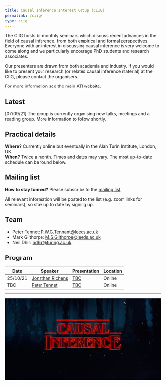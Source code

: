 ```yaml
---
title: Causal Inference Interest Group (CIIG)
permalink: /ciig/
type: ciig
---
```


The CIIG hosts bi-monthly seminars which discuss recent advances in the field of causal inference, from both empirical and formal perspectives. Everyone with an interest in discussing causal inference is very welcome to come along and we particularly encourage PhD students and research associates.

Our presenters are drawn from both academia and industry. If you would like to present your research (or related causal inference material) at the CIIG, please contact the organisers.

For more information see the main [ATI website](https://www.turing.ac.uk/research/interest-groups/causal-inference).

## Latest

[07/09/21] The group is currently organising new talks, meetings and a reading group. More information to follow shortly.

## Practical details

**Where?** Currently online but eventually in the Alan Turin Institute, London, UK.\
**When?** Twice a month. Times and dates may vary. The most up-to-date schedule can be found below.

## Mailing list

**How to stay tunned?** Please subscribe to the [mailing list](https://www.jiscmail.ac.uk/cgi-bin/wa-jisc.exe?SUBED1=CIIG&A=1).

All relevant information will be posted to the list (e.g. zoom links for seminars), so stay up to date by signing up.

## Team

- Peter Tennet: [P.W.G.Tennant@leeds.ac.uk](mailto:P.W.G.Tennant@leeds.ac.uk)
- Mark Gilthorpe: [M.S.Gilthorpe@leeds.ac.uk](mailto:M.S.Gilthorpe@leeds.ac.uk)
- Neil Dhir: [ndhir@turing.ac.uk](mailto:ndhir@turing.ac.uk)

## Program

| Date | Speaker | Presentation | Location |
| -| -| -|-|
| 25/10/21| [Jonathan Richens](https://scholar.google.com/citations?user=VtfYF3EAAAAJ&hl=en) | [TBC](https://jamanetwork.com/journals/jama/article-abstract/183375)| Online |
| TBC | [Peter Tennet](https://medicinehealth.leeds.ac.uk/medicine/staff/815/dr-peter-wg-tennant) | [TBC](https://jamanetwork.com/journals/jama/article-abstract/183375)| Online |

---

![Causal inference is a strange thing](../images/causal-inference.png)